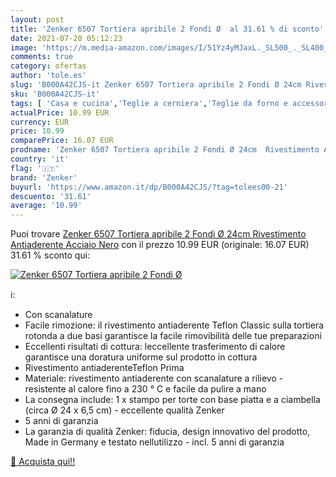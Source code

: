 ```yaml
---
layout: post
title: 'Zenker 6507 Tortiera apribile 2 Fondi Ø  al 31.61 % di sconto'
date: 2021-07-20 05:12:23
image: 'https://m.media-amazon.com/images/I/51Yz4yMJaxL._SL500_._SL400_.jpg'
comments: true
category: ofertas
author: 'tole.es'
slug: 'B000A42CJS-it Zenker 6507 Tortiera apribile 2 Fondi Ø 24cm Rivestimento...'
sku: 'B000A42CJS-it'
tags: [ 'Casa e cucina','Teglie a cerniera','Teglie da forno e accessori per pasticceria','Teglie da forno e stampi','Teglie per torte','zenker', ]
actualPrice: 10.99 EUR
currency: EUR
price: 10.99
comparePrice: 16.07 EUR
prodname: 'Zenker 6507 Tortiera apribile 2 Fondi Ø 24cm  Rivestimento Antiaderente  Acciaio  Nero'
country: 'it'
flag: '🇮🇹'
brand: 'Zenker'
buyurl: 'https://www.amazon.it/dp/B000A42CJS/?tag=tolees00-21'
descuento: '31.61'
average: '10.99'
---
```


Puoi trovare [Zenker 6507 Tortiera apribile 2 Fondi Ø 24cm  Rivestimento Antiaderente  Acciaio  Nero](https://www.amazon.it/dp/B000A42CJS/?tag=tolees00-21) con il prezzo 10.99 EUR (originale: 16.07 EUR) 31.61 % sconto qui:

[![Zenker 6507 Tortiera apribile 2 Fondi Ø ](https://m.media-amazon.com/images/I/51Yz4yMJaxL._SL500_._SL400_.jpg)](https://www.amazon.it/dp/B000A42CJS/?tag=tolees00-21)

ℹ️:

- Con scanalature
- Facile rimozione: il rivestimento antiaderente Teflon Classic sulla tortiera rotonda a due basi garantisce la facile rimovibilità delle tue preparazioni
- Eccellenti risultati di cottura: leccellente trasferimento di calore garantisce una doratura uniforme sul prodotto in cottura
- Rivestimento antiaderenteTeflon Prima
- Materiale: rivestimento antiaderente con scanalature a rilievo - resistente al calore fino a 230 ° C e facile da pulire a mano
- La consegna include: 1 x stampo per torte con base piatta e a ciambella (circa Ø 24 x 6,5 cm) - eccellente qualità Zenker
- 5 anni di garanzia
- La garanzia di qualità Zenker: fiducia, design innovativo del prodotto, Made in Germany e testato nellutilizzo - incl. 5 anni di garanzia

[🛒 Acquista qui!!](https://www.amazon.it/dp/B000A42CJS/?tag=tolees00-21)
